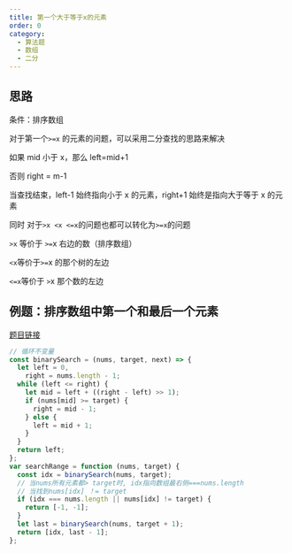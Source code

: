```yaml
---
title: 第一个大于等于x的元素
order: 0
category:
  - 算法题
  - 数组
  - 二分
---
```


## 思路

条件：排序数组

对于第一个`>=x` 的元素的问题，可以采用二分查找的思路来解决

如果 mid 小于 x，那么 left=mid+1

否则 right = m-1

当查找结束，left-1 始终指向小于 x 的元素，right+1 始终是指向大于等于 x 的元素

同时 对于`>x <x <=x`的问题也都可以转化为`>=x`的问题

`>x` 等价于 `>=`x 右边的数（排序数组）

`<x`等价于`>=`x 的那个树的左边

`<=x`等价于 `>`x 那个数的左边

## 例题：排序数组中第一个和最后一个元素

[题目链接](https://leetcode.cn/problems/find-first-and-last-position-of-element-in-sorted-array/description/)

```js
// 循环不变量
const binarySearch = (nums, target, next) => {
  let left = 0,
    right = nums.length - 1;
  while (left <= right) {
    let mid = left + ((right - left) >> 1);
    if (nums[mid] >= target) {
      right = mid - 1;
    } else {
      left = mid + 1;
    }
  }
  return left;
};
var searchRange = function (nums, target) {
  const idx = binarySearch(nums, target);
  // 当nums所有元素都> target时, idx指向数组最右侧===nums.length
  // 当找到nums[idx] ！= target
  if (idx === nums.length || nums[idx] != target) {
    return [-1, -1];
  }
  let last = binarySearch(nums, target + 1);
  return [idx, last - 1];
};
```
